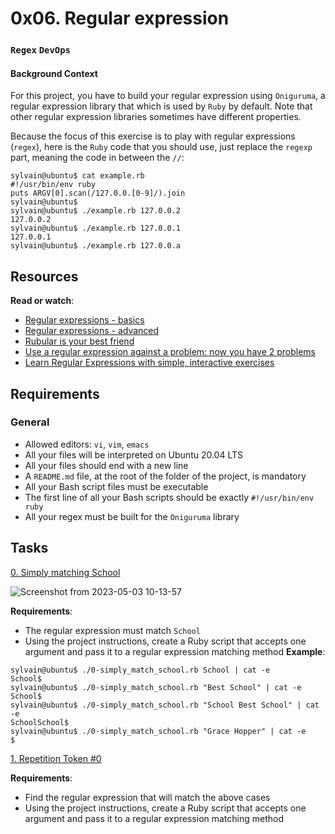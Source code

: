 # 0x06. Regular expression

### `Regex` `DevOps`

#### Background Context
For this project, you have to build your regular expression using `Oniguruma`, a regular expression library that which is used by `Ruby` by default. Note that other regular expression libraries sometimes have different properties.

Because the focus of this exercise is to play with regular expressions (`regex`), here is the `Ruby` code that you should use, just replace the `regexp` part, meaning the code in between the `//`:
```
sylvain@ubuntu$ cat example.rb
#!/usr/bin/env ruby
puts ARGV[0].scan(/127.0.0.[0-9]/).join
sylvain@ubuntu$
sylvain@ubuntu$ ./example.rb 127.0.0.2
127.0.0.2
sylvain@ubuntu$ ./example.rb 127.0.0.1
127.0.0.1
sylvain@ubuntu$ ./example.rb 127.0.0.a
```

## Resources
**Read or watch**:

* [Regular expressions - basics](https://www.slideshare.net/neha_jain/introducing-regular-expressions)
* [Regular expressions - advanced](https://www.slideshare.net/neha_jain/advanced-regular-expressions-80296518)
* [Rubular is your best friend](https://rubular.com/)
* [Use a regular expression against a problem: now you have 2 problems](https://blog.codinghorror.com/regular-expressions-now-you-have-two-problems/)
* [Learn Regular Expressions with simple, interactive exercises](https://regexone.com/)

## Requirements

### General
* Allowed editors: `vi`, `vim`, `emacs`
* All your files will be interpreted on Ubuntu 20.04 LTS
* All your files should end with a new line
* A `README.md` file, at the root of the folder of the project, is mandatory
* All your Bash script files must be executable
* The first line of all your Bash scripts should be exactly `#!/usr/bin/env ruby`
* All your regex must be built for the `Oniguruma` library

## Tasks

[0. Simply matching School](./0-simply_match_school.rb)

![Screenshot from 2023-05-03 10-13-57](https://user-images.githubusercontent.com/85158665/235890405-1930b7ee-7164-41c9-ae4b-df766598762b.png)



**Requirements**:

* The regular expression must match `School`
* Using the project instructions, create a Ruby script that accepts one argument and pass it to a regular expression matching method
**Example**:

```
sylvain@ubuntu$ ./0-simply_match_school.rb School | cat -e
School$
sylvain@ubuntu$ ./0-simply_match_school.rb "Best School" | cat -e
School$
sylvain@ubuntu$ ./0-simply_match_school.rb "School Best School" | cat -e
SchoolSchool$
sylvain@ubuntu$ ./0-simply_match_school.rb "Grace Hopper" | cat -e
$
```

[1. Repetition Token #0](./1-repetition_token_0.rb)

**Requirements**:

* Find the regular expression that will match the above cases
* Using the project instructions, create a Ruby script that accepts one argument and pass it to a regular expression matching method
